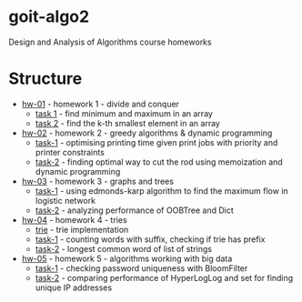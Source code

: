 # goit-algo2
Design and Analysis of Algorithms course homeworks

# Structure

- [hw-01](hw-01) - homework 1 - divide and conquer
  - [task 1](hw-01/task-1.py) - find minimum and maximum in an array
  - [task 2](hw-01/task-2.py) - find the k-th smallest element in an array
- [hw-02](hw-02) - homework 2 - greedy algorithms & dynamic programming
  - [task-1](hw-02/task-1.py) - optimising printing time given print jobs with priority and printer constraints
  - [task-2](hw-02/task-2.py) - finding optimal way to cut the rod using memoization and dynamic programming
- [hw-03](hw-03) - homework 3 - graphs and trees
  - [task-1](hw-03/task-1.py) - using edmonds-karp algorithm to find the maximum flow in logistic network
  - [task-2](hw-03/task-2.py) - analyzing performance of OOBTree and Dict
- [hw-04](hw-04) - homework 4 - tries
  - [trie](hw-04/trie.py) - trie implementation
  - [task-1](hw-04/task-1.py) - counting words with suffix, checking if trie has prefix
  - [task-2](hw-04/task-2.py) - longest common word of list of strings
- [hw-05](hw-05) - homework 5 - algorithms working with big data
  - [task-1](hw-05/task-1.py) - checking password uniqueness with BloomFilter
  - [task-2](hw-05/task-2.py) - comparing performance of HyperLogLog and set for finding unique IP addresses